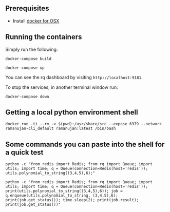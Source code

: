 
## Prerequisites
- Install [docker for OSX](https://docs.docker.com/docker-for-mac/install/)

## Running the containers
Simply run the following:

`docker-compose build`

`docker-compose up`

You can see the rq dashboard by visiting `http://localhost:9181`.

To stop the services, in another terminal window run:

`docker-compose down`


## Getting a local python environment shell
`docker run -ti --rm -v $(pwd):/usr/share/src --expose 6379 --network ramanujan-cli_default ramanujan:latest /bin/bash`


## Some commands you can paste into the shell for a quick test

`python -c "from redis import Redis; from rq import Queue; import utils; import time; q = Queue(connection=Redis(host='redis')); utils.polynomial_to_string((3,4,5),6);"`

`python -c "from redis import Redis; from rq import Queue; import utils; import time; q = Queue(connection=Redis(host='redis')); print(utils.polynomial_to_string((3,4,5),6)); job = q.enqueue(utils.polynomial_to_string, (3,4,5),6); print(job.get_status()); time.sleep(2); print(job.result); print(job.get_status())"`